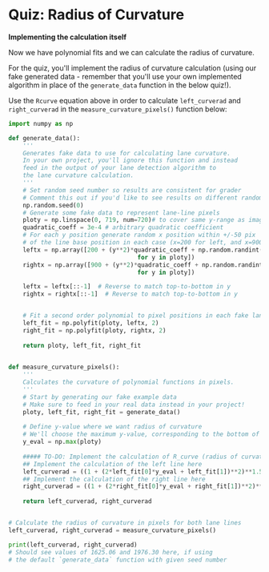 # Quiz: Radius of Curvature

**Implementing the calculation itself**

Now we have polynomial fits and we can calculate the radius of curvature.

For the quiz, you'll implement the radius of curvature calculation (using our fake generated data - remember that you'll use your own implemented algorithm in place of the `generate_data` function in the below quiz!).

Use the `Rcurve` equation above in order to calculate `left_curverad` and `right_curverad` in the `measure_curvature_pixels()` function below:

~~~python
import numpy as np

def generate_data():
    '''
    Generates fake data to use for calculating lane curvature.
    In your own project, you'll ignore this function and instead
    feed in the output of your lane detection algorithm to
    the lane curvature calculation.
    '''
    # Set random seed number so results are consistent for grader
    # Comment this out if you'd like to see results on different random data!
    np.random.seed(0)
    # Generate some fake data to represent lane-line pixels
    ploty = np.linspace(0, 719, num=720)# to cover same y-range as image
    quadratic_coeff = 3e-4 # arbitrary quadratic coefficient
    # For each y position generate random x position within +/-50 pix
    # of the line base position in each case (x=200 for left, and x=900 for right)
    leftx = np.array([200 + (y**2)*quadratic_coeff + np.random.randint(-50, high=51) 
                                    for y in ploty])
    rightx = np.array([900 + (y**2)*quadratic_coeff + np.random.randint(-50, high=51) 
                                    for y in ploty])

    leftx = leftx[::-1]  # Reverse to match top-to-bottom in y
    rightx = rightx[::-1]  # Reverse to match top-to-bottom in y


    # Fit a second order polynomial to pixel positions in each fake lane line
    left_fit = np.polyfit(ploty, leftx, 2)
    right_fit = np.polyfit(ploty, rightx, 2)
    
    return ploty, left_fit, right_fit

    
def measure_curvature_pixels():
    '''
    Calculates the curvature of polynomial functions in pixels.
    '''
    # Start by generating our fake example data
    # Make sure to feed in your real data instead in your project!
    ploty, left_fit, right_fit = generate_data()
    
    # Define y-value where we want radius of curvature
    # We'll choose the maximum y-value, corresponding to the bottom of the image
    y_eval = np.max(ploty)
    
    ##### TO-DO: Implement the calculation of R_curve (radius of curvature) #####
    ## Implement the calculation of the left line here
    left_curverad = ((1 + (2*left_fit[0]*y_eval + left_fit[1])**2)**1.5) / np.absolute(2*left_fit[0])
    ## Implement the calculation of the right line here
    right_curverad = ((1 + (2*right_fit[0]*y_eval + right_fit[1])**2)**1.5) / np.absolute(2*right_fit[0])
    
    return left_curverad, right_curverad


# Calculate the radius of curvature in pixels for both lane lines
left_curverad, right_curverad = measure_curvature_pixels()

print(left_curverad, right_curverad)
# Should see values of 1625.06 and 1976.30 here, if using
# the default `generate_data` function with given seed number
~~~